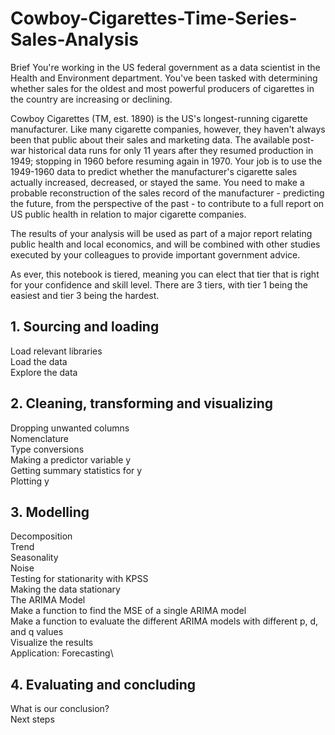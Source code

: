 # Cowboy-Cigarettes-Time-Series-Sales-Analysis
Brief
You're working in the US federal government as a data scientist in the Health and Environment department. You've been tasked with determining whether sales for the oldest and most powerful producers of cigarettes in the country are increasing or declining.

Cowboy Cigarettes (TM, est. 1890) is the US's longest-running cigarette manufacturer. Like many cigarette companies, however, they haven't always been that public about their sales and marketing data. The available post-war historical data runs for only 11 years after they resumed production in 1949; stopping in 1960 before resuming again in 1970. Your job is to use the 1949-1960 data to predict whether the manufacturer's cigarette sales actually increased, decreased, or stayed the same. You need to make a probable reconstruction of the sales record of the manufacturer - predicting the future, from the perspective of the past - to contribute to a full report on US public health in relation to major cigarette companies.

The results of your analysis will be used as part of a major report relating public health and local economics, and will be combined with other studies executed by your colleagues to provide important government advice.

As ever, this notebook is tiered, meaning you can elect that tier that is right for your confidence and skill level. There are 3 tiers, with tier 1 being the easiest and tier 3 being the hardest.

## 1. Sourcing and loading

Load relevant libraries\
Load the data\
Explore the data
## 2. Cleaning, transforming and visualizing

Dropping unwanted columns\
Nomenclature\
Type conversions\
Making a predictor variable y\
Getting summary statistics for y\
Plotting y
## 3. Modelling

Decomposition\
Trend\
Seasonality\
Noise\
Testing for stationarity with KPSS\
Making the data stationary\
The ARIMA Model\
Make a function to find the MSE of a single ARIMA model\
Make a function to evaluate the different ARIMA models with different p, d, and q values\
Visualize the results\
Application: Forecasting\
## 4. Evaluating and concluding

What is our conclusion?\
Next steps
